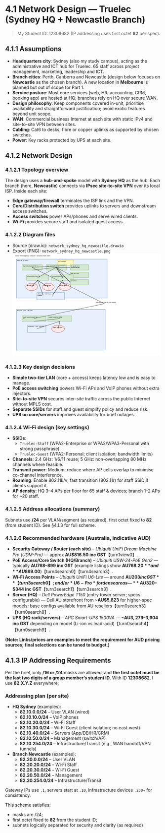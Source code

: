 # 4.1 Network Design — Truelec (Sydney HQ + Newcastle Branch)

> My Student ID: 12308682 (IP addressing uses first octet **82** per spec).


## 4.1.1 Assumptions
- **Headquarters city**: Sydney (also my study campus), acting as the administrative and ICT hub for Truelec. 65 staff across project management, marketing, leadership and ICT.
- **Branch cities**: Perth, Canberra and Newcastle (design below focuses on **Newcastle** as the chosen branch). A new location in **Melbourne** is planned but out of scope for Part 1.
- **Service posture**: Most core services (web, HR, accounting, CRM, booking app) are hosted at HQ; branches rely on HQ over secure WAN.
- **Design philosophy**: Keep components covered in-unit, prioritise availability and straightforward justification; avoid exotic features beyond unit scope.
- **WAN**: Commercial business Internet at each site with static IPv4 and site-to-site VPN between sites.
- **Cabling**: Cat6 to desks; fibre or copper uplinks as supported by chosen switches.
- **Power**: Key racks protected by UPS at each site.


## 4.1.2 Network Design

### 4.1.2.1 Topology overview
The design uses a **hub-and-spoke** model with **Sydney HQ** as the hub. Each branch (here, **Newcastle**) connects via **IPsec site-to-site VPN** over its local ISP. Inside each site:

- **Edge gateway/firewall** terminates the ISP link and the VPN.
- **Core/Distribution switch** provides uplinks to servers and downstream access switches.
- **Access switches** power APs/phones and serve wired clients.
- **Wi-Fi** provides secure staff and isolated guest access.

### 4.1.2.2 Diagram files
- Source (draw.io): `network_sydney_hq_newcastle.drawio`
- Export (PNG): `network_sydney_hq_newcastle.png`
![Network Design (Sydney HQ + Newcastle Branch)](images/network_sydney_hq_newcastle.png)

### 4.1.2.3 Key design decisions
- **Simple two-tier LAN** (core + access) keeps latency low and is easy to manage.
- **PoE access switching** powers Wi-Fi APs and VoIP phones without extra injectors.
- **Site-to-site VPN** secures inter-site traffic across the public Internet without MPLS cost.
- **Separate SSIDs** for staff and guest simplify policy and reduce risk.
- **UPS on core/servers** improves availability for brief outages.

### 4.1.2.4 Wi‑Fi design (key settings)
- **SSIDs**:  
  - `Truelec-Staff` (WPA2-Enterprise or WPA2/WPA3-Personal with strong passphrase)  
  - `Truelec-Guest` (WPA2-Personal; client isolation; bandwidth limits)
- **Channels**: 2.4 GHz: 1/6/11 reuse; 5 GHz: non-overlapping 80 MHz channels where feasible.
- **Transmit power**: Medium; reduce where AP cells overlap to minimise co-channel interference.
- **Roaming**: Enable 802.11k/v; fast transition (802.11r) for staff SSID if clients support it.
- **AP density**: HQ 3–4 APs per floor for 65 staff & devices; branch 1–2 APs for ~20 staff.

### 4.1.2.5 Address allocations (summary)
Subnets use **/24** per VLAN/segment (as required), first octet fixed to **82** (from student ID). See §4.1.3 for full scheme.

### 4.1.2.6 Recommended hardware (Australia, indicative AUD)
- **Security Gateway / Router (each site)** – *Ubiquiti UniFi Dream Machine Pro (UDM-Pro)* — approx **AU$816.50 inc GST**【turn1view0】.  
- **PoE Access/Core Switch (HQ/Branch)** – *Ubiquiti USW-24-PoE Gen2* — typically **AU$768–$899 inc GST** (example listings show **AU$768.20** and **AU$899.00**)【turn4search0】【turn4search3】.
- **Wi‑Fi Access Points** – *Ubiquiti UniFi U6-Lite* — around **AU$203 inc GST**【turn3search0】; and/or *U6-Pro* for dense areas — **~AU$320–$344 inc GST**【turn3search1】【turn3search3】.
- **Server (HQ)** – *Dell PowerEdge T150* (entry tower server; specs configurable) — Dell AU storefront from **~AU$5,823** for higher-spec models; base configs available from AU resellers【turn0search3】【turn0search8】.
- **UPS (HQ rack/servers)** – *APC Smart-UPS 1500VA* — **~AU$3,279–$3,604 inc GST** depending on model (Li-ion vs lead-acid)【turn0search4】【turn0search9】.

**(Note: Links/prices are examples to meet the requirement for AUD pricing sources; final selections can be tuned to budget.)**


## 4.1.3 IP Addressing Requirements

Per the brief, only **/16 or /24** masks are allowed, and **the first octet must be the last two digits of a group member’s student ID**. With ID **12308682**, I use **82.X.Y.Z** everywhere;

### Addressing plan (per site)
- **HQ Sydney** (examples):  
  - **82.10.0.0/24** – User VLAN (wired)  
  - **82.10.10.0/24** – VoIP phones  
  - **82.10.20.0/24** – Wi‑Fi Staff  
  - **82.10.30.0/24** – Wi‑Fi Guest (client isolation; no east‑west)  
  - **82.10.40.0/24** – Servers (App/DB/HR/CRM)  
  - **82.10.50.0/24** – Management (switch/AP)  
  - **82.10.254.0/24** – Infrastructure/Transit (e.g., WAN handoff/VPN tunnels)
- **Branch Newcastle** (examples):  
  - **82.20.0.0/24** – User VLAN  
  - **82.20.20.0/24** – Wi‑Fi Staff  
  - **82.20.30.0/24** – Wi‑Fi Guest  
  - **82.20.50.0/24** – Management  
  - **82.20.254.0/24** – Infrastructure/Transit

Gateway IPs use `.1`, servers start at `.10`, infrastructure devices `.250+` for consistency.

This scheme satisfies:  
- masks are /24;  
- first octet fixed to **82** from the student ID;  
- subnets logically separated for security and clarity (as required)

